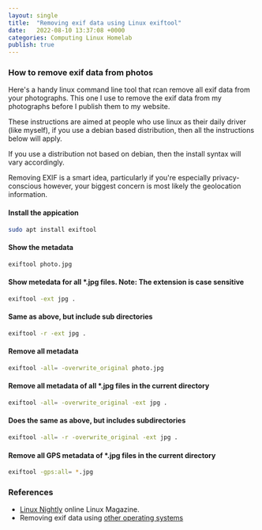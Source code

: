 ```yaml
---
layout: single
title:  "Removing exif data using Linux exiftool"
date:   2022-08-10 13:37:08 +0000
categories: Computing Linux Homelab
publish: true
---
```


### How to remove exif data from photos

Here's a handy linux command line tool that rcan remove all exif data from your photographs. This one I use to remove the exif data from my photographs before I publish them to my website.

These instructions are aimed at people who use linux as their daily driver (like myself), if you use a debian based distribution, then all the instructions below will apply.

If you use a distribution not based on debian, then the install syntax will vary accordingly.

Removing EXIF is a smart idea, particularly if you're especially privacy-conscious however, your biggest concern is most likely the geolocation information.

#### Install the appication

~~~bash
sudo apt install exiftool
~~~

#### Show the metadata

~~~bash
exiftool photo.jpg
~~~

#### Show metedata for all *.jpg files. Note: The extension is case sensitive

~~~bash
exiftool -ext jpg .
~~~

#### Same as above, but include sub directories

~~~bash
exiftool -r -ext jpg .
~~~

#### Remove all metadata

~~~bash
exiftool -all= -overwrite_original photo.jpg
~~~

#### Remove all metadata of all *.jpg files in the current directory

~~~bash
exiftool -all= -overwrite_original -ext jpg .
~~~

#### Does the same as above, but includes subdirectories

~~~bash
exiftool -all= -r -overwrite_original -ext jpg .
~~~

#### Remove all GPS metadata of *.jpg files in the current directory

~~~bash
exiftool -gps:all= *.jpg
~~~

### References

- [Linux Nightly](https://linuxnightly.com/how-to-remove-exif-data-via-linux-command-line/) online Linux Magazine.
- Removing exif data using [other operating systems](https://www.howtogeek.com/203592/what-is-exif-data-and-how-to-remove-it/)
